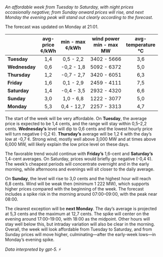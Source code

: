 *An affordable week from Tuesday to Saturday, with night prices occasionally negative; from Sunday onward prices will rise, and next Monday the evening peak will stand out clearly according to the forecast.*

The forecast was updated on Monday at 21:01.

|  | avg-<br>price<br>¢/kWh | min - max<br>¢/kWh | wind power<br>min - max<br>MW | avg-<br>temperature<br>°C |
|:-------------|:----------------:|:----------------:|:-------------:|:-------------:|
| **Tuesday** | 1,4 | 0,5 - 2,2 | 3402 - 5666 | 3,6 |
| **Wednesday** | 0,6 | -0,2 - 1,8 | 5092 - 6372 | 5,0 |
| **Thursday** | 1,2 | -0,7 - 2,7 | 3420 - 6051 | 6,3 |
| **Friday** | 1,6 | 0,1 - 2,9 | 2459 - 4111 | 7,5 |
| **Saturday** | 1,4 | -0,4 - 3,5 | 2932 - 4320 | 6,6 |
| **Sunday** | 3,0 | 1,0 - 6,8 | 1222 - 3077 | 5,0 |
| **Monday** | 5,3 | 0,4 - 12,7 | 2257 - 3313 | 4,7 |

The start of the week will be very affordable. On **Tuesday**, the average price is expected to be 1,4 cents, and the range will stay within 0,5–2,2 cents. **Wednesday’s** level will dip to 0,6 cents and the lowest hourly price will turn negative (-0,2 ¢). **Thursday’s** average will be 1,2 ¢ with the day’s low at -0,7 ¢. Strong wind, mostly well above 3,000 MW and at times above 6,000 MW, will likely explain the low price level on these days.

The favorable trend would continue with **Friday’s** 1,6-cent and **Saturday’s** 1,4-cent averages. On Saturday, prices would briefly go negative (-0,4 ¢). The week’s cheapest periods will concentrate overnight and in the early morning, while afternoons and evenings will sit closer to the daily average.

On **Sunday**, the level will rise to 3,0 cents and the highest hour will reach 6,8 cents. Wind will be weak then (minimum 1 222 MW), which supports higher prices compared with the beginning of the week. The forecast includes a spike risk in the morning around 07:00–09:00, with the peak near 08:00.

The clearest exception will be **next Monday**. The day’s average is projected at 5,3 cents and the maximum at 12,7 cents. The spike will center on the evening around 17:00–19:00, with 18:00 as the midpoint. Other hours will stay well below this, but intraday variation will also be clear in the morning. Overall, the week will look affordable from Tuesday to Saturday, and from Sunday prices will move higher, culminating—after the early-week lows—in Monday’s evening spike.

*Data interpreted by gpt-5.* ⚡️
